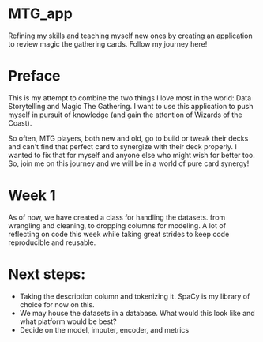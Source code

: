 # MTG_app
 Refining my skills and teaching myself new ones by creating an application to review magic the gathering cards. Follow my journey here!

# Preface
This is my attempt to combine the two things I love most in the world: Data Storytelling and Magic The Gathering. I want to use this application to push myself in pursuit of knowledge (and gain the attention of Wizards of the Coast). 

So often, MTG players, both new and old, go to build or tweak their decks and can't find that perfect card to synergize with their deck properly. I wanted to fix that for myself and anyone else who might wish for better too. So, join me on this journey and we will be in a world of pure card synergy!

# Week 1
As of now, we have created a class for handling the datasets. from wrangling and cleaning, to dropping columns for modeling. A lot of reflecting on code this week while taking great strides to keep code reproducible and reusable.

# Next steps:
* Taking the description column and tokenizing it. SpaCy is my library of choice for now on this.
* We may house the datasets in a database. What would this look like and what platform would be best?
* Decide on the model, imputer, encoder, and metrics
